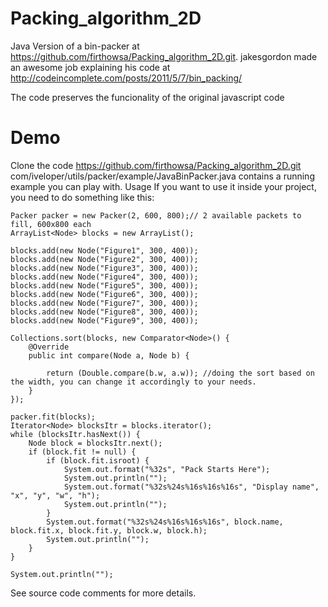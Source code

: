 # Packing_algorithm_2D

Java Version of a bin-packer at https://github.com/firthowsa/Packing_algorithm_2D.git. jakesgordon made an awesome job explaining his code at http://codeincomplete.com/posts/2011/5/7/bin_packing/


The code preserves the funcionality of the original javascript code

# Demo
Clone the code https://github.com/firthowsa/Packing_algorithm_2D.git com/iveloper/utils/packer/example/JavaBinPacker.java contains a running example you can play with.
Usage
If you want to use it inside your project, you need to do something like this:

    Packer packer = new Packer(2, 600, 800);// 2 available packets to fill, 600x800 each
    ArrayList<Node> blocks = new ArrayList();

    blocks.add(new Node("Figure1", 300, 400));
    blocks.add(new Node("Figure2", 300, 400));
    blocks.add(new Node("Figure3", 300, 400));
    blocks.add(new Node("Figure4", 300, 400));
    blocks.add(new Node("Figure5", 300, 400));
    blocks.add(new Node("Figure6", 300, 400));
    blocks.add(new Node("Figure7", 300, 400));
    blocks.add(new Node("Figure8", 300, 400));
    blocks.add(new Node("Figure9", 300, 400));

    Collections.sort(blocks, new Comparator<Node>() {
        @Override
        public int compare(Node a, Node b) {

            return (Double.compare(b.w, a.w)); //doing the sort based on the width, you can change it accordingly to your needs.
        }
    });

    packer.fit(blocks);
    Iterator<Node> blocksItr = blocks.iterator();
    while (blocksItr.hasNext()) {
        Node block = blocksItr.next();
        if (block.fit != null) {
            if (block.fit.isroot) {
                System.out.format("%32s", "Pack Starts Here");
                System.out.println("");
                System.out.format("%32s%24s%16s%16s%16s", "Display name", "x", "y", "w", "h");
                System.out.println("");
            }
            System.out.format("%32s%24s%16s%16s%16s", block.name, block.fit.x, block.fit.y, block.w, block.h);
            System.out.println("");
        }
    }

    System.out.println("");
See source code comments for more details.
